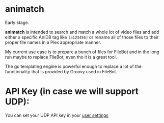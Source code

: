 # animatch

Early stage.

**animatch** is intended to search and match a whole lot of video files and add either a specific AniDB tag like `[a123456]` or rename all of those files to their proper file names in a Plex appropriate manner.

My current use case is to prepare a bunch of files for FileBot and in the long run maybe to replace FileBot, even tho it is a great tool.

The go templating engine is powerful enough to replace a lot of the functionality that is provided by Groovy used in FileBot.


# API Key (in case we will support UDP):
You can set your UDP API key in your [user settings](https://anidb.net/user/setting)


